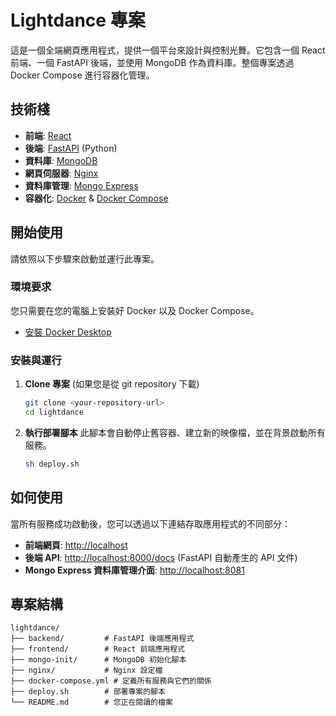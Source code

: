 # Lightdance 專案

這是一個全端網頁應用程式，提供一個平台來設計與控制光舞。它包含一個 React 前端、一個 FastAPI 後端，並使用 MongoDB 作為資料庫。整個專案透過 Docker Compose 進行容器化管理。

## 技術棧

*   **前端**: [React](https://reactjs.org/)
*   **後端**: [FastAPI](https://fastapi.tiangolo.com/) (Python)
*   **資料庫**: [MongoDB](https://www.mongodb.com/)
*   **網頁伺服器**: [Nginx](https://www.nginx.com/)
*   **資料庫管理**: [Mongo Express](https://github.com/mongo-express/mongo-express)
*   **容器化**: [Docker](https://www.docker.com/) & [Docker Compose](https://docs.docker.com/compose/)

## 開始使用

請依照以下步驟來啟動並運行此專案。

### 環境要求

您只需要在您的電腦上安裝好 Docker 以及 Docker Compose。
*   [安裝 Docker Desktop](https://www.docker.com/products/docker-desktop/)

### 安裝與運行

1.  **Clone 專案** (如果您是從 git repository 下載)
    ```sh
    git clone <your-repository-url>
    cd lightdance
    ```

2.  **執行部署腳本**
    此腳本會自動停止舊容器、建立新的映像檔，並在背景啟動所有服務。
    ```sh
    sh deploy.sh
    ```

## 如何使用

當所有服務成功啟動後，您可以透過以下連結存取應用程式的不同部分：

*   **前端網頁**: [http://localhost](http://localhost)
*   **後端 API**: [http://localhost:8000/docs](http://localhost:8000/docs) (FastAPI 自動產生的 API 文件)
*   **Mongo Express 資料庫管理介面**: [http://localhost:8081](http://localhost:8081)

## 專案結構

```
lightdance/
├── backend/         # FastAPI 後端應用程式
├── frontend/        # React 前端應用程式
├── mongo-init/      # MongoDB 初始化腳本
├── nginx/           # Nginx 設定檔
├── docker-compose.yml # 定義所有服務與它們的關係
├── deploy.sh        # 部署專案的腳本
└── README.md        # 您正在閱讀的檔案
```
